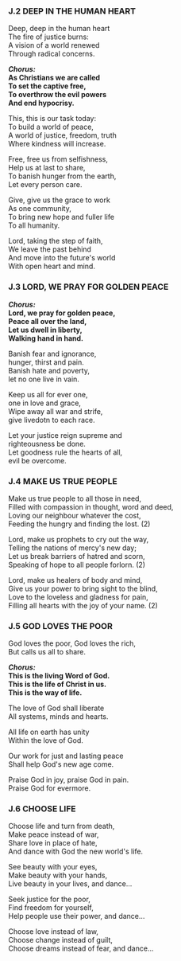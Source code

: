 ### J.2 DEEP IN THE HUMAN HEART
Deep, deep in the human heart<br />
The fire of justice burns:<br />
A vision of a world renewed<br />
Through radical concerns.<br />

***Chorus:*** <br />
**As Christians we are called**<br />
**To set the captive free,**<br />
**To overthrow the evil powers**<br />
**And end hypocrisy.**<br />

This, this is our task today:<br />
To build a world of peace,<br />
A world of justice, freedom, truth<br />
Where kindness will increase.<br />

Free, free us from selfishness,<br />
Help us at last to share,<br />
To banish hunger from the earth,<br />
Let every person care.<br />

Give, give us the grace to work<br />
As one community,<br />
To bring new hope and fuller life<br />
To all humanity.<br />

Lord, taking the step of faith,<br />
We leave the past behind<br />
And move into the future's world<br />
With open heart and mind.<br />

### J.3 LORD, WE PRAY FOR GOLDEN PEACE
***Chorus:*** <br />
**Lord, we pray for golden peace,**<br />
**Peace all over the land,**<br />
**Let us dwell in liberty,**<br />
**Walking hand in hand.**<br />

Banish fear and ignorance,<br />
hunger, thirst and pain.<br />
Banish hate and poverty,<br />
let no one live in vain.<br />

Keep us all for ever one,<br />
one in love and grace,<br />
Wipe away all war and strife,<br />
give livedotn to each race.<br />

Let your justice reign supreme and<br />
righteousness be done.<br />
Let goodness rule the hearts of all,<br />
evil be overcome.<br />

### J.4 MAKE US TRUE PEOPLE

Make us true people to all those in need,<br />
Filled with compassion in thought, word and deed,<br />
Loving our neighbour whatever the cost,<br />
Feeding the hungry and finding the lost. (2)<br />

Lord, make us prophets to cry out the way,<br />
Telling the nations of mercy's new day;<br />
Let us break barriers of hatred and scorn,<br />
Speaking of hope to all people forlorn. (2)<br />

Lord, make us healers of body and mind,<br />
Give us your power to bring sight to the blind,<br />
Love to the loveless and gladness for pain,<br />
Filling all hearts with the joy of your name. (2)<br />

### J.5 GOD LOVES THE POOR
God loves the poor, God loves the rich,<br />
But calls us all to share.<br />

***Chorus:*** <br />
**This is the living Word of God.**<br />
**This is the life of Christ in us.**<br />
**This is the way of life.**<br />

The love of God shall liberate<br />
All systems, minds and hearts.<br />

All life on earth has unity<br />
Within the love of God.<br />

Our work for just and lasting peace<br />
Shall help God's new age come.<br />

Praise God in joy, praise God in pain.<br />
Praise God for evermore.<br />

### J.6 CHOOSE LIFE
Choose life and turn from death,<br />
Make peace instead of war,<br />
Share love in place of hate,<br />
And dance with God the new world's life.<br />

See beauty with your eyes,<br />
Make beauty with your hands,<br />
Live beauty in your lives, and dance...<br />

Seek justice for the poor,<br />
Find freedom for yourself,<br />
Help people use their power, and dance...<br />

Choose love instead of law,<br />
Choose change instead of guilt,<br />
Choose dreams instead of fear, and dance...